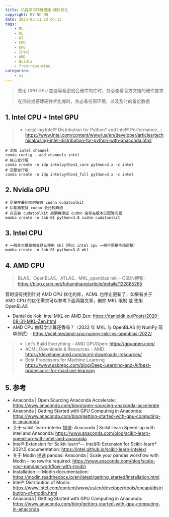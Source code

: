 ```yaml
---
title: 机器学习环境搭建-硬件优化
copyright: BY-NC-ND
date: 2023-03-11 23:05:13
tags:
    - ML
    - DL
    - AI
    - CPU
    - GPU
    - Intel
    - AMD
    - Nvidia
    - from-repo-mine
categories:
    - ai
---
```


> 使用 CPU GPU 加速等紧密贴合硬件的库时，务必查看官方文档的硬件要求
>
> 在测试或搭建硬件优化库时，务必备份原环境，以及及时的备份数据

## 1. Intel CPU + Intel GPU

> - Installing Intel® Distribution for Python* and Intel® Performance...: <https://www.intel.com/content/www/us/en/developer/articles/technical/using-intel-distribution-for-python-with-anaconda.html>

```shell
# 添加 intel channel
conda config --add channels intel
# 核心发行版
conda create -n idp intelpython3_core python=3.x -c intel
# 完整发行版
conda create -n idp intelpython3_full python=3.x -c intel
```

## 2. Nvidia GPU

```shell
# 尽量在最初同时安装 cudnn cudatoolkit
# 后期再安装 cudnn 会比较麻烦
# 只安装 cudatoolkit 后期再添加 cudnn 会存在版本匹配等问题
mamba create -n lab-01 python=3.8 cudnn cudatoolkit
```

## 3. Intel CPU

```SHELL
# 一般各大框架都会默认使用 mkl（所以 intel cpu 一般不需要手动调整）
mamba create -n lab-01 python=3.8 mkl
```

## 4. AMD CPU

> BLAS、OpenBLAS、ATLAS、MKL_openblas mkl - CSDN博客: <https://blog.csdn.net/fuhanghang/article/details/122885265>

暂时没有找到针对 AMD CPU 优化的库，ACML 也停止更新了，如果有关于 AMD CPU 的优化需求可以参考下面两篇文章，删除 MKL 限制 或 使用 OpenBLAS

- Daniël de Kok: Intel MKL on AMD Zen: <https://danieldk.eu/Posts/2020-08-31-MKL-Zen.html>
- AMD CPU 做科学计算还香吗？（2022 年 MKL 与 OpenBLAS 的 NumPy 简单测试）: <https://xcel.me/amd-cpu-numpy-mkl-vs-openblas-2022/>

> - Let's Build Everything - AMD GPUOpen: <https://gpuopen.com/>
> - ACML Downloads & Resources - AMD: <https://developer.amd.com/acml-downloads-resources/>
> - Best Processors for Machine Learning <https://www.sabrepc.com/blog/Deep-Learning-and-AI/best-processors-for-machine-learning>

## 5. 参考

- Anaconda | Open Sourcing Anaconda Accelerate: <https://www.anaconda.com/blog/open-sourcing-anaconda-accelerate>
- Anaconda | Getting Started with GPU Computing in Anaconda: <https://www.anaconda.com/blog/getting-started-with-gpu-computing-in-anaconda>
- 关于 scikit-learn-intelex 提速: Anaconda | Scikit-learn Speed-up with Intel and Anaconda: <https://www.anaconda.com/blog/scikit-learn-speed-up-with-intel-and-anaconda>
- Intel® Extension for Scikit-learn*— Intel(R) Extension for Scikit-learn* 2021.5 documentation: <https://intel.github.io/scikit-learn-intelex/>
- 关于 Modin 提速 pandas: Anaconda | Scale your pandas workflow with Modin – no rewrite required: <https://www.anaconda.com/blog/scale-your-pandas-workflow-with-modin>
- Installation — Modin documentation: <https://modin.readthedocs.io/en/latest/getting_started/installation.html>
- Intel® Distribution of Modin: <https://www.intel.com/content/www/us/en/developer/tools/oneapi/distribution-of-modin.html>
- Anaconda | Getting Started with GPU Computing in Anaconda: <https://www.anaconda.com/blog/getting-started-with-gpu-computing-in-anaconda>

<!--
Copyright © 2023-2024 [cc01cc](https://github.com/cc01cc)

本页面采用 [知识共享署名-非商业性使用 4.0 国际许可协议](http://creativecommons.org/licenses/by-nc/4.0/) 进行许可。

转载请注明原始地址：<https://cc01cc.com/>
-->